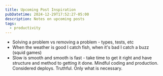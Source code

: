 ```yaml
---
title: Upcoming Post Inspiration
pubDatetime: 2024-12-29T17:52:27-05:00
description: Notes on upcoming posts
tags:
  - productivity
---
```


- Solving a problem vs removing a problem - types, tests, etc
- When the weather is good I catch fish, when it's bad I catch a buzz (squid
    games)
- Slow is smooth and smooth is fast - take time to get it right and have
    structure and method to getting it done. Mindful coding and production.
    Considered deploys. Truthful. Only what is necessary.

